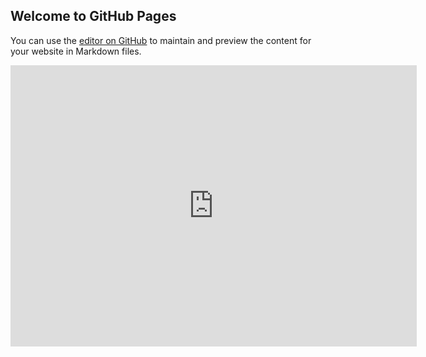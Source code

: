 ## Welcome to GitHub Pages

You can use the [editor on GitHub](https://github.com/nikitoshina/Tableu-BasketBall/edit/gh-pages/index.md) to maintain and preview the content for your website in Markdown files.

<iframe seamless frameborder="0" src="https://public.tableau.com/views/FinalProject_16074297642720/Story1?:language=en-US&:origin=viz_share_link:embed=yes&:display_count=yes&:showVizHome=no" width = '650' height = '450' scrolling='yes' ></iframe>    

